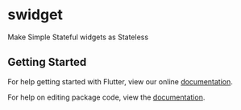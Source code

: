 # swidget

Make Simple Stateful widgets as Stateless

## Getting Started

For help getting started with Flutter, view our online [documentation](https://flutter.io/).

For help on editing package code, view the [documentation](https://flutter.io/developing-packages/).
